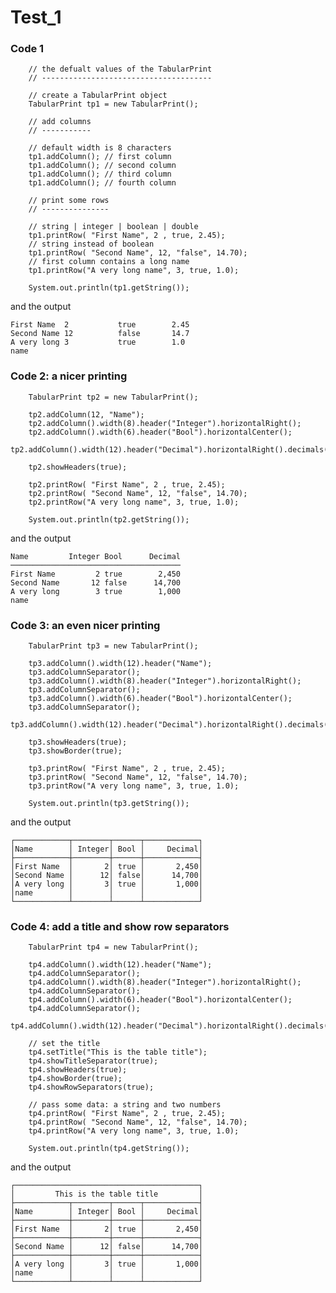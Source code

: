 # Test_1

### Code 1

        // the defualt values of the TabularPrint
        // --------------------------------------
        
        // create a TabularPrint object
        TabularPrint tp1 = new TabularPrint();

        // add columns
        // -----------
        
        // default width is 8 characters
        tp1.addColumn(); // first column
        tp1.addColumn(); // second column
        tp1.addColumn(); // third column
        tp1.addColumn(); // fourth column
        
        // print some rows
        // ---------------
        
        // string | integer | boolean | double
        tp1.printRow( "First Name", 2 , true, 2.45);
        // string instead of boolean
        tp1.printRow( "Second Name", 12, "false", 14.70);
        // first column contains a long name
        tp1.printRow("A very long name", 3, true, 1.0);
        
        System.out.println(tp1.getString());

and the output

    First Name  2           true        2.45        
    Second Name 12          false       14.7        
    A very long 3           true        1.0         
    name                                   

### Code 2: a nicer printing
        TabularPrint tp2 = new TabularPrint();

        tp2.addColumn(12, "Name");
        tp2.addColumn().width(8).header("Integer").horizontalRight();
        tp2.addColumn().width(6).header("Bool").horizontalCenter();
        tp2.addColumn().width(12).header("Decimal").horizontalRight().decimals(3);
        
        tp2.showHeaders(true);
        
        tp2.printRow( "First Name", 2 , true, 2.45);
        tp2.printRow( "Second Name", 12, "false", 14.70);
        tp2.printRow("A very long name", 3, true, 1.0);
        
        System.out.println(tp2.getString());

and the output

    Name         Integer Bool      Decimal
    ──────────────────────────────────────
    First Name         2 true        2,450
    Second Name       12 false      14,700
    A very long        3 true        1,000
    name                                  

### Code 3: an even nicer printing
        TabularPrint tp3 = new TabularPrint();
        
        tp3.addColumn().width(12).header("Name");
        tp3.addColumnSeparator();
        tp3.addColumn().width(8).header("Integer").horizontalRight();
        tp3.addColumnSeparator();
        tp3.addColumn().width(6).header("Bool").horizontalCenter();
        tp3.addColumnSeparator();
        tp3.addColumn().width(12).header("Decimal").horizontalRight().decimals(3);
        
        tp3.showHeaders(true);
        tp3.showBorder(true);
        
        tp3.printRow( "First Name", 2 , true, 2.45);
        tp3.printRow( "Second Name", 12, "false", 14.70);
        tp3.printRow("A very long name", 3, true, 1.0);
        
        System.out.println(tp3.getString());

and the output

    ┌────────────┬────────┬──────┬────────────┐
    │Name        │ Integer│ Bool │     Decimal│
    ├────────────┼────────┼──────┼────────────┤
    │First Name  │       2│ true │       2,450│
    │Second Name │      12│ false│      14,700│
    │A very long │       3│ true │       1,000│
    │name        │        │      │            │
    └────────────┴────────┴──────┴────────────┘

### Code 4: add a title and show row separators
        TabularPrint tp4 = new TabularPrint();
        
        tp4.addColumn().width(12).header("Name");
        tp4.addColumnSeparator();
        tp4.addColumn().width(8).header("Integer").horizontalRight();
        tp4.addColumnSeparator();
        tp4.addColumn().width(6).header("Bool").horizontalCenter();
        tp4.addColumnSeparator();
        tp4.addColumn().width(12).header("Decimal").horizontalRight().decimals(3);
        
        // set the title
        tp4.setTitle("This is the table title");
        tp4.showTitleSeparator(true);
        tp4.showHeaders(true);
        tp4.showBorder(true);
        tp4.showRowSeparators(true);
        
        // pass some data: a string and two numbers
        tp4.printRow( "First Name", 2 , true, 2.45);
        tp4.printRow( "Second Name", 12, "false", 14.70);
        tp4.printRow("A very long name", 3, true, 1.0);
        
        System.out.println(tp4.getString());

and the output

    ┌─────────────────────────────────────────┐
    │         This is the table title         │
    ├────────────┬────────┬──────┬────────────┤
    │Name        │ Integer│ Bool │     Decimal│
    ├────────────┼────────┼──────┼────────────┤
    │First Name  │       2│ true │       2,450│
    ├────────────┼────────┼──────┼────────────┤
    │Second Name │      12│ false│      14,700│
    ├────────────┼────────┼──────┼────────────┤
    │A very long │       3│ true │       1,000│
    │name        │        │      │            │
    └────────────┴────────┴──────┴────────────┘
	
